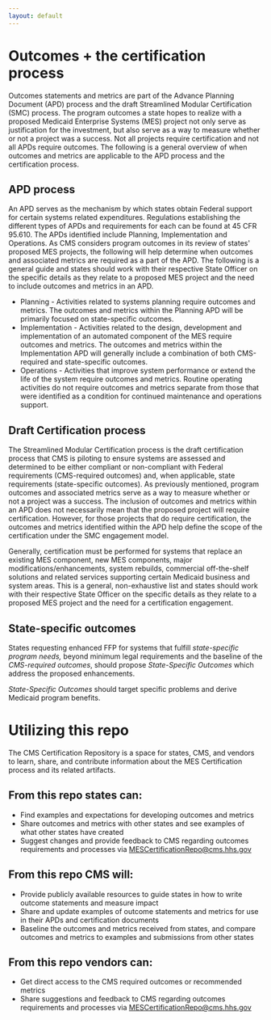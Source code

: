 ```yaml
---
layout: default
---
```

# Outcomes + the certification process
Outcomes statements and metrics are part of the Advance Planning Document (APD) process and the draft Streamlined Modular Certification (SMC) process. The program outcomes a state hopes to realize with a proposed Medicaid Enterprise Systems (MES) project not only serve as justification for the investment, but also serve as a way to measure whether or not a project was a success. Not all projects require certification and not all APDs require outcomes. The following is a general overview of when outcomes and metrics are applicable to the APD process and the certification process.

## APD process 
An APD serves as the mechanism by which states obtain Federal support for certain systems related expenditures. Regulations establishing the different types of APDs and requirements for each can be found at 45 CFR 95.610. The APDs identified include Planning, Implementation and Operations. As CMS considers program outcomes in its review of states' proposed MES projects, the following will help determine when outcomes and associated metrics are required as a part of the APD. The following is a general guide and states should work with their respective State Officer on the specific details as they relate to a proposed MES project and the need to include outcomes and metrics in an APD.

- Planning - Activities related to systems planning require outcomes and metrics. The outcomes and metrics within the Planning APD will be primarily focused on state-specific outcomes.
- Implementation - Activities related to the design, development and implementation of an automated component of the MES require outcomes and metrics. The outcomes and metrics within the Implementation APD will generally include a combination of both CMS-required and state-specific outcomes. 
- Operations - Activities that improve system performance or extend the life of the system require outcomes and metrics. Routine operating activities do not require outcomes and metrics separate from those that were identified as a condition for continued maintenance and operations support.

## Draft Certification process 
The Streamlined Modular Certification process is the draft certification process that CMS is piloting to ensure systems are assessed and determined to be either compliant or non-compliant with Federal requirements (CMS-required outcomes) and, when applicable, state requirements (state-specific outcomes). As previously mentioned, program outcomes and associated metrics serve as a way to measure whether or not a project was a success. The inclusion of outcomes and metrics within an APD does not necessarily mean that the proposed project will require certification. However, for those projects that do require certification, the outcomes and metrics identified within the APD help define the scope of the certification under the SMC engagement model. 

Generally, certification must be performed  for systems that replace an existing MES component, new MES components, major modifications/enhancements, system rebuilds, commercial off-the-shelf solutions and related services supporting certain Medicaid business and system areas. This is a general, non-exhaustive list and states should work with their respective State Officer on the specific details as they relate to a proposed MES project and the need for a certification engagement.

## State-specific outcomes 
States requesting enhanced FFP for systems that fulfill *state-specific program needs,* beyond minimum legal requirements and the baseline of the *CMS-required outcomes*, should propose *State-Specific Outcomes* which address the proposed enhancements.

*State-Specific Outcomes* should target specific problems and derive Medicaid program benefits. 

# Utilizing this repo 
The CMS Certification Repository is a space for states, CMS, and vendors to learn, share, and contribute information about the MES Certification process and its related artifacts. 

## From this repo states can: 
- Find examples and expectations for developing outcomes and metrics
- Share outcomes and metrics with other states and see examples of what other states have created
- Suggest changes and provide feedback to CMS regarding outcomes requirements and processes via <MESCertificationRepo@cms.hhs.gov>

## From this repo CMS will: 
- Provide publicly available resources to guide states in how to write outcome statements and measure impact
- Share and update examples of outcome statements and metrics for use in their APDs and certification documents
- Baseline the outcomes and metrics received from states, and compare outcomes and metrics to examples and submissions from other states

## From this repo vendors can: 
- Get direct access to the CMS required outcomes or recommended metrics
- Share suggestions and feedback to CMS regarding  outcomes requirements and processes via <MESCertificationRepo@cms.hhs.gov>

